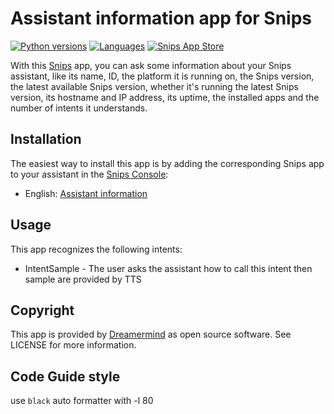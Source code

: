 # Assistant information app for Snips

[![Python versions](https://img.shields.io/badge/python-3.5|3.6|3.7-blue.svg)](https://www.python.org) [![Languages](https://img.shields.io/badge/i18n-en-brown.svg)](https://github.com/DreamerMind/snips-app-onboarding/tree/master/translations) [![Snips App Store](https://img.shields.io/badge/snips-app-blue.svg)](https://console.snips.ai/store/en/skill_O77ngOyralB)

With this [Snips](https://snips.ai/) app, you can ask some information about your Snips assistant, like its name, ID, the platform it is running on, the Snips version, the latest available Snips version, whether it's running the latest Snips version, its hostname and IP address, its uptime, the installed apps and the number of intents it understands.

## Installation

The easiest way to install this app is by adding the corresponding Snips app to your assistant in the [Snips Console](https://console.snips.ai):

*   English: [Assistant information](https://console.snips.ai/store/en/skill_O77ngOyralB)

## Usage

This app recognizes the following intents:

*   IntentSample - The user asks the assistant how to call this intent then sample are provided by TTS

## Copyright

This app is provided by [Dreamermind](mailto:sigmer66@yahoo.fr) as open source software. See LICENSE for more information.

## Code Guide style

use `black` auto formatter with -l 80
